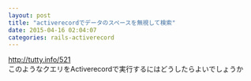 ```yaml
---
layout: post
title: "activerecordでデータのスペースを無視して検索"
date: 2015-04-16 02:04:07
categories: rails-activerecord
---
```

<p><a href="http://tutty.info/521" rel="nofollow">http://tutty.info/521</a><br>
このようなクエリをActiverecordで実行するにはどうしたらよいでしょうか</p>
